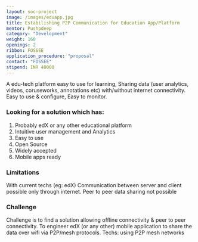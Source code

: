 ```yaml
---
layout: soc-project
image: /images/eduapp.jpg
title: Estabilishing P2P Communication for Education App/Platform
mentor: Pushpdeep
category: "Development"
weight: 160
openings: 2
ribbon: FOSSEE
application_procedure: "proposal"
contact: "FOSSEE"
stipend: INR 40000
---
```


A edu-tech platform easy to use for learning, Sharing data (user analytics, videos, coruseworks, annotations etc)
with/without internet connectivity. Easy to use & configure, Easy to monitor.

<!--break-->

### Looking for a solution which has:
1. Probably edX or any other educational platform 
2. Intuitive user management and Analytics
3. Easy to use
4. Open Source
5. Widely accepted
6. Mobile apps ready

### Limitations
With current techs (eg: edX) Communication between server and client possible only through internet.
Peer to peer data sharing not possible

### Challenge
Challenge is to find a solution allowing offline connectivity & peer to peer connectivity.
To engineer edX (or any other) mobile application to share the data over wifi via P2P/mesh protocols.
Techs: using P2P mesh networks 